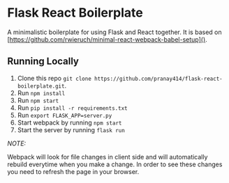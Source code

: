 # Flask React Boilerplate

A minimalistic boilerplate for using Flask and React together. It is based on [https://github.com/rwieruch/minimal-react-webpack-babel-setup]().

## Running Locally

1. Clone this repo `git clone https://github.com/pranay414/flask-react-boilerplate.git`.
2. Run `npm install`
3. Run `npm start`
4. Run `pip install -r requirements.txt`
6. Run `export FLASK_APP=server.py`
7. Start webpack by running `npm start`
5. Start the server by running `flask run`

*NOTE:*

Webpack will look for file changes in client side and will automatically rebuild everytime when you make a change. In order to see these changes you need to refresh the page in your browser.